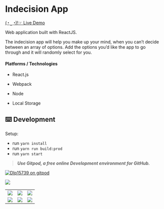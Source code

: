 # Indecision App
[(◔‿◔)!☞ Live Demo](https://indecision.dipvachhani.tech/)

Web application built with ReactJS.

The indecision app will help you make up your mind, when you can’t decide between an array of options. Add the options you’d like the app to go through and it will randomly select for you.

#### Platforms / Technologies

* React.js

* Webpack

* Node

* Local Storage

## ⌨️ Development

Setup:

- run `yarn install`
- run `yarn run build:prod`
- run `yarn start`

>***Use Gitpod, a free online Development environment for GitHub.***

[![DIp15739 on gitpod](https://gitpod.io/button/open-in-gitpod.svg)](https://gitpod.io/#https://github.com/DIp15739/Indecision-app)

<img src="https://user-images.githubusercontent.com/42184833/83978433-0cb08300-a925-11ea-8e23-80f20ed655ed.PNG">

| | | |
|:-------------------------:|:-------------------------:|:-------------------------:|
|<img src="https://user-images.githubusercontent.com/42184833/83978245-b98a0080-a923-11ea-924d-7c03e817fad2.PNG">|<img src="https://user-images.githubusercontent.com/42184833/83978310-32895800-a924-11ea-9b6b-591cdb3baad7.PNG">|<img src="https://user-images.githubusercontent.com/42184833/83978574-1d152d80-a926-11ea-9724-faee31e557ad.PNG">|
|<img src="https://user-images.githubusercontent.com/42184833/83978638-8bf28680-a926-11ea-90b5-4d97c715e91f.png">|<img src="https://user-images.githubusercontent.com/42184833/83978651-9d3b9300-a926-11ea-92a8-3d400889feb8.png">|<img src="https://user-images.githubusercontent.com/42184833/83978652-9e6cc000-a926-11ea-95c2-a851869f38f7.png">|
